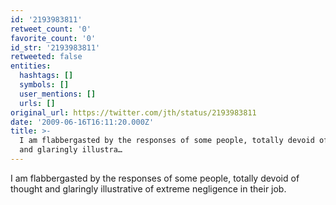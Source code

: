 ```yaml
---
id: '2193983811'
retweet_count: '0'
favorite_count: '0'
id_str: '2193983811'
retweeted: false
entities:
  hashtags: []
  symbols: []
  user_mentions: []
  urls: []
original_url: https://twitter.com/jth/status/2193983811
date: '2009-06-16T16:11:20.000Z'
title: >-
  I am flabbergasted by the responses of some people, totally devoid of thought
  and glaringly illustra…
---
```


I am flabbergasted by the responses of some people, totally devoid of thought and glaringly illustrative of extreme negligence in their job.